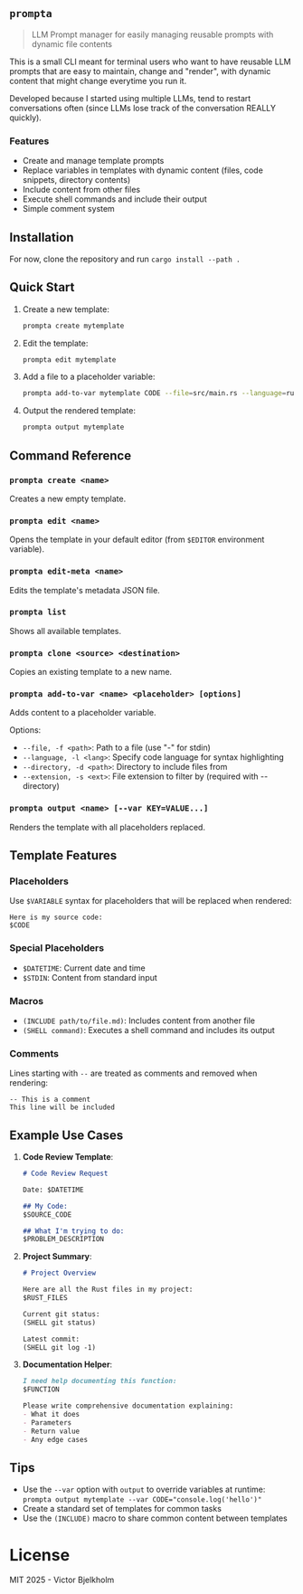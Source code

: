 ## `prompta`
> LLM Prompt manager for easily managing reusable prompts with dynamic file contents

This is a small CLI meant for terminal users who want to have reusable LLM prompts that are easy to maintain, change and "render", with dynamic content that might change everytime you run it.

Developed because I started using multiple LLMs, tend to restart conversations often (since LLMs lose track of the conversation REALLY quickly).

### Features

- Create and manage template prompts
- Replace variables in templates with dynamic content (files, code snippets, directory contents)
- Include content from other files
- Execute shell commands and include their output
- Simple comment system

## Installation

For now, clone the repository and run `cargo install --path .`

## Quick Start

1. Create a new template:
   ```bash
   prompta create mytemplate
   ```

2. Edit the template:
   ```bash
   prompta edit mytemplate
   ```

3. Add a file to a placeholder variable:
   ```bash
   prompta add-to-var mytemplate CODE --file=src/main.rs --language=rust
   ```

4. Output the rendered template:
   ```bash
   prompta output mytemplate
   ```

## Command Reference

### `prompta create <name>`
Creates a new empty template.

### `prompta edit <name>`
Opens the template in your default editor (from `$EDITOR` environment variable).

### `prompta edit-meta <name>`
Edits the template's metadata JSON file.

### `prompta list`
Shows all available templates.

### `prompta clone <source> <destination>`
Copies an existing template to a new name.

### `prompta add-to-var <name> <placeholder> [options]`
Adds content to a placeholder variable.

Options:
- `--file, -f <path>`: Path to a file (use "-" for stdin)
- `--language, -l <lang>`: Specify code language for syntax highlighting
- `--directory, -d <path>`: Directory to include files from
- `--extension, -s <ext>`: File extension to filter by (required with --directory)

### `prompta output <name> [--var KEY=VALUE...]`
Renders the template with all placeholders replaced.

## Template Features

### Placeholders
Use `$VARIABLE` syntax for placeholders that will be replaced when rendered:
```
Here is my source code:
$CODE
```

### Special Placeholders
- `$DATETIME`: Current date and time
- `$STDIN`: Content from standard input

### Macros
- `(INCLUDE path/to/file.md)`: Includes content from another file
- `(SHELL command)`: Executes a shell command and includes its output

### Comments
Lines starting with `--` are treated as comments and removed when rendering:
```
-- This is a comment
This line will be included
```

## Example Use Cases

1. **Code Review Template**:
   ```markdown
   # Code Review Request
   
   Date: $DATETIME
   
   ## My Code:
   $SOURCE_CODE
   
   ## What I'm trying to do:
   $PROBLEM_DESCRIPTION
   ```

2. **Project Summary**:
   ```markdown
   # Project Overview
   
   Here are all the Rust files in my project:
   $RUST_FILES
   
   Current git status:
   (SHELL git status)
   
   Latest commit:
   (SHELL git log -1)
   ```

3. **Documentation Helper**:
   ```markdown
   I need help documenting this function:
   $FUNCTION
   
   Please write comprehensive documentation explaining:
   - What it does
   - Parameters
   - Return value
   - Any edge cases
   ```

## Tips
- Use the `--var` option with `output` to override variables at runtime: `prompta output mytemplate --var CODE="console.log('hello')"` 
- Create a standard set of templates for common tasks
- Use the `(INCLUDE)` macro to share common content between templates


# License

MIT 2025 - Victor Bjelkholm
